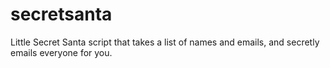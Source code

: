 secretsanta
===========

Little Secret Santa script that takes a list of names and emails, and secretly emails everyone for you.
